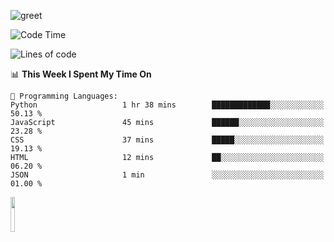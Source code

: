 ![greet](https://user-images.githubusercontent.com/44234583/146624354-9d461392-3676-4e7a-b12f-debc7319f53b.gif) 


<!--START_SECTION:waka-->
![Code Time](http://img.shields.io/badge/Code%20Time-524%20hrs%2051%20mins-blue)

![Lines of code](https://img.shields.io/badge/From%20Hello%20World%20I%27ve%20Written-3.9%20million%20lines%20of%20code-blue)

📊 **This Week I Spent My Time On** 

```text
💬 Programming Languages: 
Python                   1 hr 38 mins        █████████████░░░░░░░░░░░░   50.13 % 
JavaScript               45 mins             ██████░░░░░░░░░░░░░░░░░░░   23.28 % 
CSS                      37 mins             █████░░░░░░░░░░░░░░░░░░░░   19.13 % 
HTML                     12 mins             ██░░░░░░░░░░░░░░░░░░░░░░░   06.20 % 
JSON                     1 min               ░░░░░░░░░░░░░░░░░░░░░░░░░   01.00 % 
```


<!--END_SECTION:waka-->
<img src="https://user-images.githubusercontent.com/44234583/191059235-95ebfce1-7fc7-4eee-baff-214d902e7c18.gif" width="12%"/>
